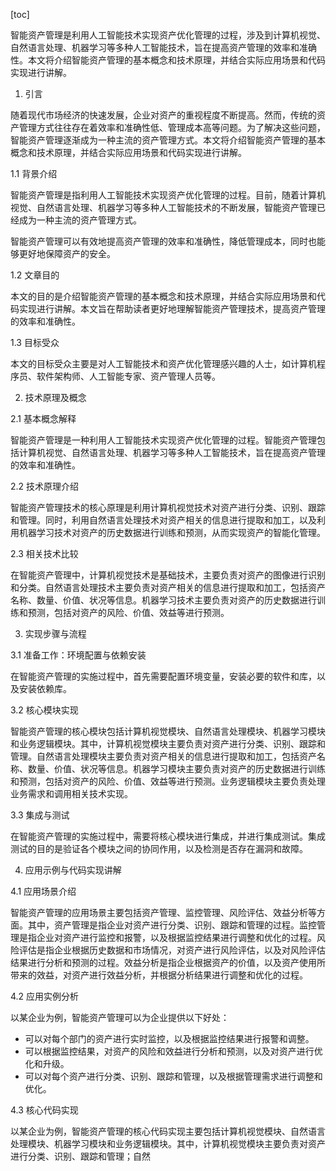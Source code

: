 
[toc]                    
                
                
智能资产管理是利用人工智能技术实现资产优化管理的过程，涉及到计算机视觉、自然语言处理、机器学习等多种人工智能技术，旨在提高资产管理的效率和准确性。本文将介绍智能资产管理的基本概念和技术原理，并结合实际应用场景和代码实现进行讲解。

1. 引言

随着现代市场经济的快速发展，企业对资产的重视程度不断提高。然而，传统的资产管理方式往往存在着效率和准确性低、管理成本高等问题。为了解决这些问题，智能资产管理逐渐成为一种主流的资产管理方式。本文将介绍智能资产管理的基本概念和技术原理，并结合实际应用场景和代码实现进行讲解。

1.1 背景介绍

智能资产管理是指利用人工智能技术实现资产优化管理的过程。目前，随着计算机视觉、自然语言处理、机器学习等多种人工智能技术的不断发展，智能资产管理已经成为一种主流的资产管理方式。

智能资产管理可以有效地提高资产管理的效率和准确性，降低管理成本，同时也能够更好地保障资产的安全。

1.2 文章目的

本文的目的是介绍智能资产管理的基本概念和技术原理，并结合实际应用场景和代码实现进行讲解。本文旨在帮助读者更好地理解智能资产管理技术，提高资产管理的效率和准确性。

1.3 目标受众

本文的目标受众主要是对人工智能技术和资产优化管理感兴趣的人士，如计算机程序员、软件架构师、人工智能专家、资产管理人员等。

2. 技术原理及概念

2.1 基本概念解释

智能资产管理是一种利用人工智能技术实现资产优化管理的过程。智能资产管理包括计算机视觉、自然语言处理、机器学习等多种人工智能技术，旨在提高资产管理的效率和准确性。

2.2 技术原理介绍

智能资产管理技术的核心原理是利用计算机视觉技术对资产进行分类、识别、跟踪和管理。同时，利用自然语言处理技术对资产相关的信息进行提取和加工，以及利用机器学习技术对资产的历史数据进行训练和预测，从而实现资产的智能化管理。

2.3 相关技术比较

在智能资产管理中，计算机视觉技术是基础技术，主要负责对资产的图像进行识别和分类。自然语言处理技术主要负责对资产相关的信息进行提取和加工，包括资产名称、数量、价值、状况等信息。机器学习技术主要负责对资产的历史数据进行训练和预测，包括对资产的风险、价值、效益等进行预测。

3. 实现步骤与流程

3.1 准备工作：环境配置与依赖安装

在智能资产管理的实施过程中，首先需要配置环境变量，安装必要的软件和库，以及安装依赖库。

3.2 核心模块实现

智能资产管理的核心模块包括计算机视觉模块、自然语言处理模块、机器学习模块和业务逻辑模块。其中，计算机视觉模块主要负责对资产进行分类、识别、跟踪和管理。自然语言处理模块主要负责对资产相关的信息进行提取和加工，包括资产名称、数量、价值、状况等信息。机器学习模块主要负责对资产的历史数据进行训练和预测，包括对资产的风险、价值、效益等进行预测。业务逻辑模块主要负责处理业务需求和调用相关技术实现。

3.3 集成与测试

在智能资产管理的实施过程中，需要将核心模块进行集成，并进行集成测试。集成测试的目的是验证各个模块之间的协同作用，以及检测是否存在漏洞和故障。

4. 应用示例与代码实现讲解

4.1 应用场景介绍

智能资产管理的应用场景主要包括资产管理、监控管理、风险评估、效益分析等方面。其中，资产管理是指企业对资产进行分类、识别、跟踪和管理的过程。监控管理是指企业对资产进行监控和报警，以及根据监控结果进行调整和优化的过程。风险评估是指企业根据历史数据和市场情况，对资产进行风险评估，以及对风险评估结果进行分析和预测的过程。效益分析是指企业根据资产的价值，以及资产使用所带来的效益，对资产进行效益分析，并根据分析结果进行调整和优化的过程。

4.2 应用实例分析

以某企业为例，智能资产管理可以为企业提供以下好处：

- 可以对每个部门的资产进行实时监控，以及根据监控结果进行报警和调整。
- 可以根据监控结果，对资产的风险和效益进行分析和预测，以及对资产进行优化和升级。
- 可以对每个资产进行分类、识别、跟踪和管理，以及根据管理需求进行调整和优化。

4.3 核心代码实现

以某企业为例，智能资产管理的核心代码实现主要包括计算机视觉模块、自然语言处理模块、机器学习模块和业务逻辑模块。其中，计算机视觉模块主要负责对资产进行分类、识别、跟踪和管理；自然

